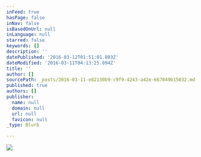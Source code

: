 ```yaml
---
inFeed: true
hasPage: false
inNav: false
isBasedOnUrl: null
inLanguage: null
starred: false
keywords: []
description: ''
datePublished: '2016-03-12T01:51:01.803Z'
dateModified: '2016-03-11T04:13:25.094Z'
title: ''
author: []
sourcePath: _posts/2016-03-11-e82130b9-c9f9-4243-a42e-667049b15032.md
published: true
authors: []
publisher:
  name: null
  domain: null
  url: null
  favicon: null
_type: Blurb

---
```

![](https://the-grid-user-content.s3-us-west-2.amazonaws.com/dec29f75-f035-4985-abaf-97979a23ef61.jpg)